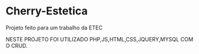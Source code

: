 # Cherry-Estetica
Projeto feito para um trabalho da ETEC

NESTE PROJETO FOI UTILIZADO PHP,JS,HTML,CSS,JQUERY,MYSQL COM O CRUD. 
